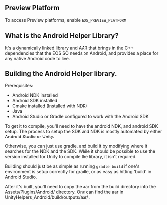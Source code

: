 ## Preview Platform
To access Preview platforms, enable `EOS_PREVIEW_PLATFORM`

## What is the Android Helper Library?
It's a dynamically linked library and AAR that brings in the C++ dependencies that the
EOS SO needs on Android, and provides a place for any native Android code to live.

## Building the Android Helper library.
Prerequisites:
* Android NDK installed
* Android SDK installed
* Cmake installed (Installed with NDK)
* Java
* Android Studio or Gradle configured to work with the Android SDK

To get it to compile, you'll need to have the android NDK, and android SDK setup.
The process to setup the SDK and NDK is mostly automated by either Android Studio or Unity.

Otherwise, you can just use gradle, and build it by modifying where it searches for 
the NDK and the SDK. While it should be possible to use the version installed for Unity to
compile the library, it isn't required.

Building should just be as simple as running ```gradle build``` if one's environment is setup correctly for 
gradle, or as easy as hitting 'build' in Android Studio.

After it's built, you'll need to copy the aar from the build directory into the Assets/Plugins/Android/ directory.
One can find the aar in UnityHelpers_Android/build/outputs/aar/ .
